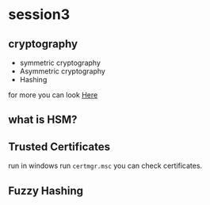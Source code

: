 # session3

## cryptography

<ul>
<li>symmetric cryptography</li>
<li>Asymmetric cryptography</li>
<li>Hashing</li>
</ul>


for more you can look <a href=" https://www.crypto101.io/Crypto101.pdf">Here</a>

## what is HSM? 



## Trusted Certificates

run in windows run <code>certmgr.msc</code> you can check certificates.

## Fuzzy Hashing
